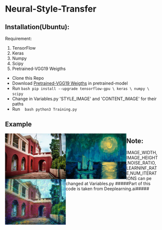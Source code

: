 # Neural-Style-Transfer


## Installation(Ubuntu):
 Requirement:
 1. TensorFlow
 2. Keras
 3. Numpy
 4. Scipy
 5. Pretrained-VGG19 Weigths
 
* Clone this Repo
* Download [Pretrained-VGG19 Weigths](http://www.vlfeat.org/matconvnet/models/imagenet-vgg-verydeep-19.mat) in pretrained-model
* Run
      ```bash
         pip install --upgrade tensorflow-gpu \
                               keras \
                               numpy \
                               scipy 
      ```
* Change in Variables.py 'STYLE_IMAGE' and 'CONTENT_IMAGE' for their paths 
* Run
     ```bash
          python3 Training.py
       ```
## Example
<img align="left" width="200" height="150" src='./output/c1.jpg'>
<img align="left" width="200" height="150" src='./output/S.jpg'>
<img align="left" width="200" height="150" src='./output/generated_image.jpg'>


## Note:
   IMAGE_WIDTH,IMAGE_HEIGHT,NOISE_RATIO,LEARNINF_RATE,NUM_ITERATIONS can pe changed at Variables.py
   #####Part of this code is taken from Deeplearning.ai#####
